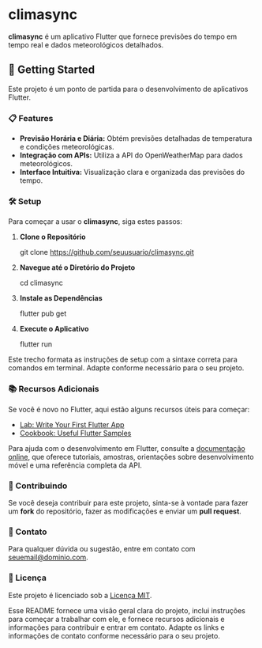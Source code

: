 # climasync

**climasync** é um aplicativo Flutter que fornece previsões do tempo em tempo real e dados meteorológicos detalhados. 

## 🚀 Getting Started

Este projeto é um ponto de partida para o desenvolvimento de aplicativos Flutter. 

### 📋 Features

- **Previsão Horária e Diária:** Obtém previsões detalhadas de temperatura e condições meteorológicas.
- **Integração com APIs:** Utiliza a API do OpenWeatherMap para dados meteorológicos.
- **Interface Intuitiva:** Visualização clara e organizada das previsões do tempo.

### 🛠️ Setup

Para começar a usar o **climasync**, siga estes passos:

1. **Clone o Repositório**


   git clone https://github.com/seuusuario/climasync.git

2. **Navegue até o Diretório do Projeto**


   cd climasync

3. **Instale as Dependências**


   flutter pub get

4. **Execute o Aplicativo**


   flutter run
  

Este trecho formata as instruções de setup com a sintaxe correta para comandos em terminal. Adapte conforme necessário para o seu projeto.


### 📚 Recursos Adicionais

Se você é novo no Flutter, aqui estão alguns recursos úteis para começar:

- [Lab: Write Your First Flutter App](https://docs.flutter.dev/get-started/codelab)
- [Cookbook: Useful Flutter Samples](https://docs.flutter.dev/cookbook)

Para ajuda com o desenvolvimento em Flutter, consulte a [documentação online](https://docs.flutter.dev/), que oferece tutoriais, amostras, orientações sobre desenvolvimento móvel e uma referência completa da API.

### 🤝 Contribuindo

Se você deseja contribuir para este projeto, sinta-se à vontade para fazer um **fork** do repositório, fazer as modificações e enviar um **pull request**.

### 📧 Contato

Para qualquer dúvida ou sugestão, entre em contato com [seuemail@dominio.com](mailto:seuemail@dominio.com).

### 📜 Licença

Este projeto é licenciado sob a [Licença MIT](LICENSE).

Esse README fornece uma visão geral clara do projeto, inclui instruções para começar a trabalhar com ele, e fornece recursos adicionais e informações para contribuir e entrar em contato. Adapte os links e informações de contato conforme necessário para o seu projeto.

